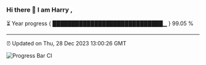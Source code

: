 ### Hi there 👋 I am Harry , 

⏳ Year progress { █████████████████████████████▁ } 99.05 %

---

⏰ Updated on Thu, 28 Dec 2023 13:00:26 GMT

![Progress Bar CI](https://github.com/duykhang68/duykhang68/workflows/Progress%20Bar%20CI/badge.svg)
